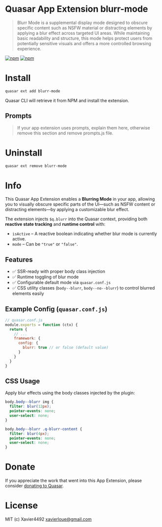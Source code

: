 # Quasar App Extension blurr-mode

> Blurr Mode is a supplemental display mode designed to obscure specific content such as NSFW material or distracting elements by applying a blur effect across targeted UI areas. While maintaining basic readability and structure, this mode helps protect users from potentially sensitive visuals and offers a more controlled browsing experience.

[![npm](https://img.shields.io/npm/v/quasar-app-extension-blurr-mode.svg?label=quasar-app-extension-blurr-mode)](https://www.npmjs.com/package/quasar-app-extension-blurr-mode)
[![npm](https://img.shields.io/npm/dt/quasar-app-extension-blurr-mode.svg)](https://www.npmjs.com/package/quasar-app-extension-blurr-mode)

# Install
```bash
quasar ext add blurr-mode
```
Quasar CLI will retrieve it from NPM and install the extension.

## Prompts

> If your app extension uses prompts, explain them here, otherwise remove this section and remove prompts.js file.

# Uninstall
```bash
quasar ext remove blurr-mode
```

# Info
This Quasar App Extension enables a **Blurring Mode** in your app, allowing you to visually obscure specific parts of the UI—such as NSFW content or distracting elements—by applying a customizable blur effect.

The extension injects `$q.blurr` into the Quasar context, providing both **reactive state tracking** and **runtime control** with:

- `isActive` – A reactive boolean indicating whether blur mode is currently active.
- `mode` – Can be `"true"` or `"false"`.

## Features

- ✅ SSR-ready with proper body class injection
- ✅ Runtime toggling of blur mode
- ✅ Configurable default mode via `quasar.conf.js`
- ✅ CSS utility classes (`body--blurr`, `body--no--blurr`) to control blurred elements easily

## Example Config (`quasar.conf.js`)
```js
// quasar.conf.js
module.exports = function (ctx) {
  return {
    // ...
    framework: {
      config: {
        blurr: true // or false (default value)
      }
    }
  }
}
```

## CSS Usage

Apply blur effects using the body classes injected by the plugin:

```scss
body.body--blurr img {
  filter: blur(12px);
  pointer-events: none;
  user-select: none;
}

body.body--blurr .q-blurr-content {
  filter: blur(4px);
  pointer-events: none;
  user-select: none;
}
```

# Donate
If you appreciate the work that went into this App Extension, please consider [donating to Quasar](https://donate.quasar.dev).

# License
MIT (c) Xavier4492 <xavierloue@gmail.com>
